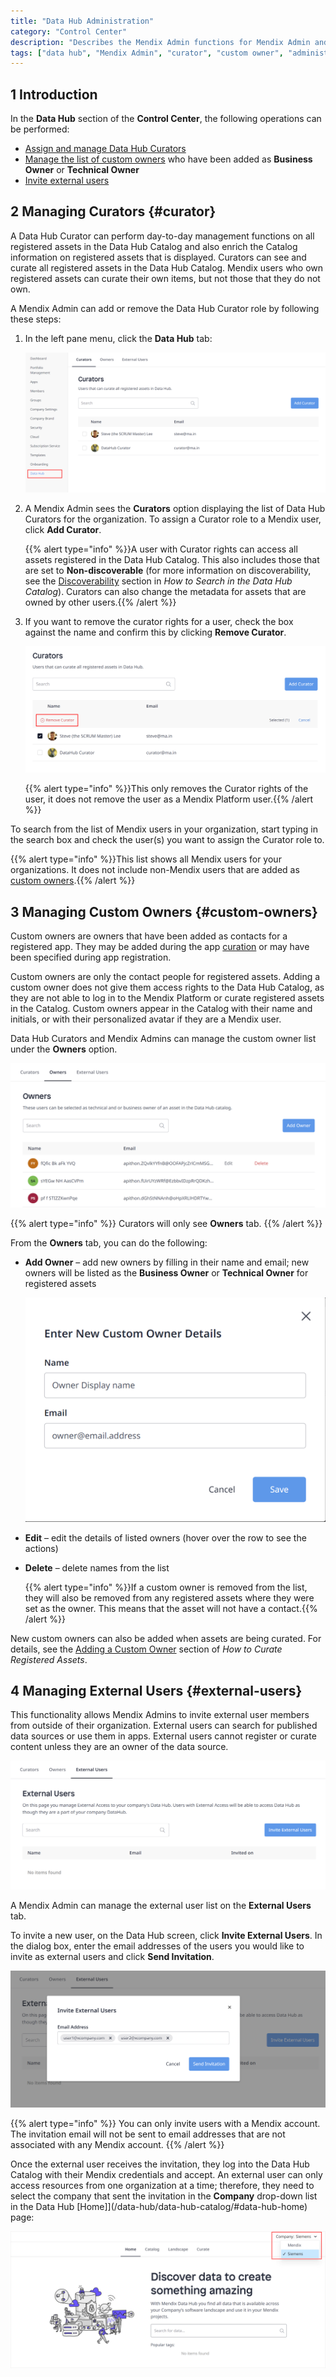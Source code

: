 ```yaml
---
title: "Data Hub Administration"
category: "Control Center"
description: "Describes the Mendix Admin functions for Mendix Admin and curators."
tags: ["data hub", "Mendix Admin", "curator", "custom owner", "administration"]
---
```


## 1 Introduction

In the **Data Hub** section of the **Control Center**, the following operations can be performed:

  * [Assign and manage Data Hub Curators](#curator)
  * [Manage the list of custom owners](#custom-owners) who have been added as **Business Owner** or **Technical Owner**
  * [Invite external users](#external-users)

## 2 Managing Curators {#curator}

A Data Hub Curator can perform day-to-day management functions on all registered assets in the Data Hub Catalog and also enrich the Catalog information on registered assets that is displayed. Curators can see and curate all registered assets in the Data Hub Catalog. Mendix users who own registered assets can curate their own items, but not those that they do not own.

A Mendix Admin can add or remove the Data Hub Curator role by following these steps:

1. In the left pane menu, click the **Data Hub** tab:

	![Data Hub](attachments/data-hub-admin/datahub_menu.png)

2. A Mendix Admin sees the **Curators** option displaying the list of Data Hub Curators for the organization. To assign a Curator role to a Mendix user, click **Add Curator**.

    {{% alert type="info" %}}A user with Curator rights can access all assets registered in the Data Hub Catalog. This also includes those that are set to **Non-discoverable** (for more information on discoverability, see the [Discoverability](/data-hub/data-hub-catalog/search#discoverability-metadata) section in *How to Search in the Data Hub Catalog*). Curators can also change the metadata for assets that are owned by other users.{{% /alert %}}
   
3. If you want to remove the curator rights for a user, check the box against the name and confirm this by clicking **Remove Curator**.

	![Remove Curator](attachments/data-hub-admin/datahub_remove_curator.png)
   
    {{% alert type="info" %}}This only removes the Curator rights of the user, it does not remove the user as a Mendix Platform user.{{% /alert %}}

To search from the list of Mendix users in your organization, start typing in the search box and check the user(s) you want to assign the Curator role to.

{{% alert type="info" %}}This list shows all Mendix users for your organizations. It does not include non-Mendix users that are added as [custom owners](#custom-owners).{{% /alert %}}

## 3 Managing Custom Owners {#custom-owners}

Custom owners are owners that have been added as contacts for a registered app. They may be added during the app [curation](/data-hub/data-hub-catalog/curate#custom-owner) or may have been specified during app registration.

Custom owners are only the contact people for registered assets. Adding a custom owner does not give them access rights to the Data Hub Catalog, as they are not able to log in to the Mendix Platform or curate registered assets in the Catalog. Custom owners appear in the Catalog with their name and initials, or with their personalized avatar if they are a Mendix user.

Data Hub Curators and Mendix Admins can manage the custom owner list under the **Owners** option.

![Owners](attachments/data-hub-admin/datahub_owners.png)

{{% alert type="info" %}}
Curators will only see **Owners** tab.
{{% /alert %}}

From the **Owners** tab, you can do the following:

*  **Add Owner** – add new owners by filling in their name and email; new owners will be listed as the **Business Owner** or **Technical Owner** for registered assets

	![Add Owner](attachments/data-hub-admin/datahub_add_owner.png)

* **Edit** – edit the details of listed owners (hover over the row to see the actions)
* **Delete** – delete names from the list

	{{% alert type="info" %}}If a custom owner is removed from the list, they will also be removed from any registered assets where they were set as the owner. This means that the asset will not have a contact.{{% /alert %}}

New custom owners can also be added when assets are being curated. For details, see the [Adding a Custom Owner](/data-hub/data-hub-catalog/curate#custom-owner) section of *How to Curate Registered Assets*.

## 4 Managing External Users {#external-users}

This functionality allows Mendix Admins to invite external user members from outside of their organization. External users can search for published data sources or use them in apps. External users cannot register or curate content unless they are an owner of the data source.

![External Access](attachments/data-hub-admin/datahub_external_users.png)

A Mendix Admin can manage the external user list on the **External Users** tab.  

To invite a new user, on the Data Hub screen, click **Invite External Users**. In the dialog box, enter the email addresses of the users you would like to invite as external users and click **Send Invitation**.

![External Access](attachments/data-hub-admin/datahub_invite_x_users.png)
	
{{% alert type="info" %}}
You can only invite users with a Mendix account. The invitation email will not be sent to email addresses that are not associated with any Mendix account.
{{% /alert %}}

Once the external user receives the invitation, they log into the Data Hub Catalog with their Mendix credentials and accept. An external user can only access resources from one organization at a time; therefore, they need to select the company that sent the invitation in the **Company** drop-down list in the Data Hub [Home]](/data-hub/data-hub-catalog/#data-hub-home) page:

![company selector](attachments/data-hub-admin/company_selector.png)  

